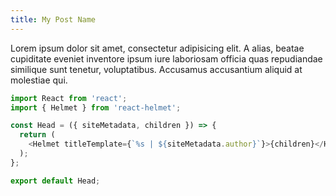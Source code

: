 ```yaml
---
title: My Post Name
---
```


Lorem ipsum dolor sit amet, consectetur adipisicing elit. 
A alias, beatae cupiditate eveniet inventore ipsum iure 
laboriosam officia quas repudiandae similique sunt tenetur, 
voluptatibus. Accusamus accusantium aliquid at molestiae qui.


```js
import React from 'react';
import { Helmet } from 'react-helmet';

const Head = ({ siteMetadata, children }) => {
  return (
    <Helmet titleTemplate={`%s | ${siteMetadata.author}`}>{children}</Helmet>
  );
};

export default Head;
```
